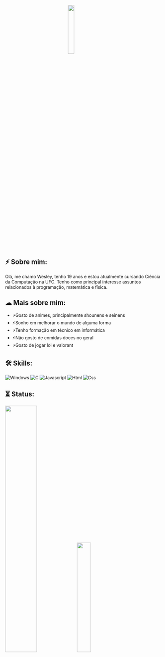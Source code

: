 <img src="https://64.media.tumblr.com/b2604a30d987bf4c4a606a39507d1e64/tumblr_p7gfhr8neD1wayxevo3_r1_400.png" width="20%" height="20%" hspace="40%">

## ⚡ Sobre mim: 
Olá, me chamo Wesley, tenho 19 anos e estou atualmente cursando Ciência da Computação na UFC. Tenho como principal interesse assuntos relacionados à programação, matemática e física.

## ☁ Mais sobre mim:
  - ⚡Gosto de animes, principalmente shounens e seinens
  - ⚡Sonho em melhorar o mundo de alguma forma
  - ⚡Tenho formação em técnico em informática
  - ⚡Não gosto de comidas doces no geral
  - ⚡Gosto de jogar lol e valorant

## 🛠️ Skills:

![Windows](https://img.shields.io/badge/Windows-0078D6?style=for-the-badge&logo=windows&logoColor=white)
![C](https://img.shields.io/badge/C-00599C?style=for-the-badge&logo=c&logoColor=white)
![Javascript](https://img.shields.io/badge/JavaScript-F7DF1E?style=for-the-badge&logo=javascript&logoColor=black)
![Html](https://img.shields.io/badge/HTML5-E34F26?style=for-the-badge&logo=html5&logoColor=white)
![Css](https://img.shields.io/badge/CSS3-1572B6?style=for-the-badge&logo=css3&logoColor=white)


## ⏳ Status:

<div>
  <img src="https://github-readme-stats.vercel.app/api?username=BrokenEntropy&show_icons=true&theme=tokyonight" width="45%">
  <img src="https://github-readme-stats.vercel.app/api/top-langs/?username=BrokenEntropy&layout=compact8&langs_count=20&&theme=tokyonight" width="30%">
</div>
